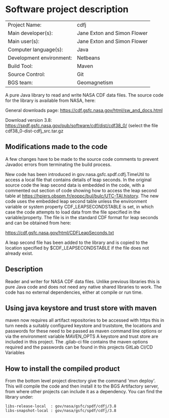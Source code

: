 # Software project description

|  |  |
| ------------------------ | ------- |
| Project Name:            | cdfj |
| Main developer(s):       | Jane Exton and Simon Flower  |
| Main user(s):            | Jane Exton and Simon Flower |
| Computer language(s):    | Java |
| Development environment: | Netbeans |
| Build Tool:              | Maven |
| Source Control:          | Git |
| BGS team:                | Geomagnetism |

A pure Java library to read and write NASA CDF data files. The source code for the
library is available from NASA, here:

General downloads page: https://cdf.gsfc.nasa.gov/html/sw_and_docs.html

Download version 3.8: https://spdf.gsfc.nasa.gov/pub/software/cdf/dist/cdf38_0/
(select the file cdf38_0-dist-cdfj_src.tar.gz

## Modifications made to the code

A few changes have to be made to the source code comments to prevent
Javadoc errors from terminating the build process.

New code has been introduced in gov.nasa.gsfc.spdf.cdfj.TimeUtil to access a
local file that contains details of leap seconds. In the original source code
the leap second data is embedded in the code, with a commented out section of
code showing how to access the leap second table at 
https://hpiers.obspm.fr/eoppc/bul/bulc/UTC-TAI.history. The new code uses the
embedded leap second table unless the environment variable or system property
CDF_LEAPSECONDSTABLE is set, in which case the code attempts to load data from 
the file specified in the variable/property. The file is in
the standard CDF format for leap seconds and can be obtained from here:

https://cdf.gsfc.nasa.gov/html/CDFLeapSeconds.txt


A leap second file has been added to the library and is copied to the location
specified by $CDF_LEAPSECONDSTABLE if the file does not already exist.

## Description
Reader and writer for NASA CDF data files. Unlike previous libraries this is pure
Java code and does not need any native shared libraries to work. The code has no
external dependencies, either at compile or run time.

## Using java keystore and trust store with maven
maven now requires all artifact repositories to be accessed with https
this in turn needs a suitably configured keystore and truststore,
the locations and passwords for these need to be passed as maven command line options
or via the environment variable MAVEN_OPTS
A keystore and trust store are included in this project. 
The .gilab-ci file contains the maven options required and the passwords can be found
in this projects GitLab CI/CD Variables 


## How to install the compiled product

From the bottom level project directory give the command 'mvn deploy'. This will compile 
the code and then install it to the BGS Artifactory server, from where other projects 
can include it as a dependency. You can find the library under:

    libs-release-local  : gov/nasa/gsfc/spdf/cdfj/3.8
    libs-snapshot-local : gov/nasa/gsfc/spdf/cdfj/3.8

